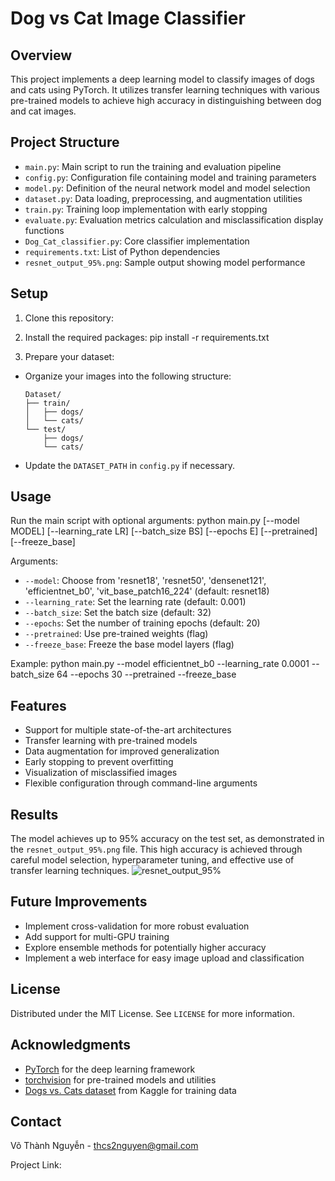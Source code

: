 # Dog vs Cat Image Classifier

## Overview

This project implements a deep learning model to classify images of dogs and cats using PyTorch. It utilizes transfer learning techniques with various pre-trained models to achieve high accuracy in distinguishing between dog and cat images.

## Project Structure

- `main.py`: Main script to run the training and evaluation pipeline
- `config.py`: Configuration file containing model and training parameters
- `model.py`: Definition of the neural network model and model selection
- `dataset.py`: Data loading, preprocessing, and augmentation utilities
- `train.py`: Training loop implementation with early stopping
- `evaluate.py`: Evaluation metrics calculation and misclassification display functions
- `Dog_Cat_classifier.py`: Core classifier implementation
- `requirements.txt`: List of Python dependencies
- `resnet_output_95%.png`: Sample output showing model performance

## Setup

1. Clone this repository:

2. Install the required packages:
  pip install -r requirements.txt

4. Prepare your dataset:
- Organize your images into the following structure:
  ```
  Dataset/
  ├── train/
  │   ├── dogs/
  │   └── cats/
  └── test/
      ├── dogs/
      └── cats/
  ```
- Update the `DATASET_PATH` in `config.py` if necessary.

## Usage

Run the main script with optional arguments:
  python main.py [--model MODEL] [--learning_rate LR] [--batch_size BS] [--epochs E] [--pretrained] [--freeze_base]

Arguments:
- `--model`: Choose from 'resnet18', 'resnet50', 'densenet121', 'efficientnet_b0', 'vit_base_patch16_224' (default: resnet18)
- `--learning_rate`: Set the learning rate (default: 0.001)
- `--batch_size`: Set the batch size (default: 32)
- `--epochs`: Set the number of training epochs (default: 20)
- `--pretrained`: Use pre-trained weights (flag)
- `--freeze_base`: Freeze the base model layers (flag)

Example:
  python main.py --model efficientnet_b0 --learning_rate 0.0001 --batch_size 64 --epochs 30 --pretrained --freeze_base

## Features

- Support for multiple state-of-the-art architectures
- Transfer learning with pre-trained models
- Data augmentation for improved generalization
- Early stopping to prevent overfitting
- Visualization of misclassified images
- Flexible configuration through command-line arguments

## Results

The model achieves up to 95% accuracy on the test set, as demonstrated in the `resnet_output_95%.png` file. This high accuracy is achieved through careful model selection, hyperparameter tuning, and effective use of transfer learning techniques.
![resnet_output_95%](https://github.com/user-attachments/assets/79fae3a7-eb9c-4f75-8255-60d641b56958)

## Future Improvements

- Implement cross-validation for more robust evaluation
- Add support for multi-GPU training
- Explore ensemble methods for potentially higher accuracy
- Implement a web interface for easy image upload and classification

## License

Distributed under the MIT License. See `LICENSE` for more information.

## Acknowledgments

- [PyTorch](https://pytorch.org/) for the deep learning framework
- [torchvision](https://pytorch.org/vision/stable/index.html) for pre-trained models and utilities
- [Dogs vs. Cats dataset](https://www.kaggle.com/c/dogs-vs-cats) from Kaggle for training data

## Contact
Võ Thành Nguyễn - thcs2nguyen@gmail.com

Project Link: 
